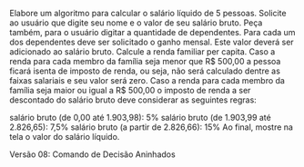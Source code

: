 Elabore um algoritmo para calcular o salário líquido de 5 pessoas. Solicite ao usuário que digite seu nome e o valor de seu salário bruto. Peça também, para o usuário digitar a quantidade de dependentes. Para cada um dos dependentes deve ser solicitado o ganho mensal. Este valor deverá ser adicionado ao salário bruto. Calcule a renda familiar per capita. Caso a renda para cada membro da família seja menor que R$ 500,00 a pessoa ficará isenta de imposto de renda, ou seja, não será calculado dentre as faixas salariais e seu valor será zero. Caso a renda para cada membro da família seja maior ou igual a R$ 500,00 o imposto de renda a ser descontado do salário bruto deve considerar as seguintes regras:

salário bruto (de 0,00 até 1.903,98): 5%
salário bruto (de 1.903,99 até 2.826,65): 7,5%
salário bruto (a partir de 2.826,66): 15% Ao final, mostre na tela o valor do salário líquido.

Versão 08: Comando de Decisão Aninhados